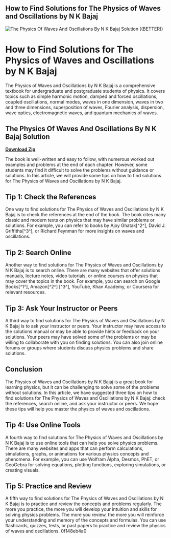 ## How to Find Solutions for The Physics of Waves and Oscillations by N K Bajaj

 
![The Physics Of Waves And Oscillations By N K Bajaj Solution ((BETTER))](https://a1.sndcdn.com/images/default_avatar_large.png)

 
# How to Find Solutions for The Physics of Waves and Oscillations by N K Bajaj
  
The Physics of Waves and Oscillations by N K Bajaj is a comprehensive textbook for undergraduate and postgraduate students of physics. It covers topics such as simple harmonic motion, damped and forced oscillations, coupled oscillations, normal modes, waves in one dimension, waves in two and three dimensions, superposition of waves, Fourier analysis, dispersion, wave optics, electromagnetic waves, and quantum mechanics of waves.
 
## The Physics Of Waves And Oscillations By N K Bajaj Solution


[**Download Zip**](https://www.google.com/url?q=https%3A%2F%2Furlca.com%2F2tKBdN&sa=D&sntz=1&usg=AOvVaw32Slilhi4BUJsIADVz3t4T)

  
The book is well-written and easy to follow, with numerous worked out examples and problems at the end of each chapter. However, some students may find it difficult to solve the problems without guidance or solutions. In this article, we will provide some tips on how to find solutions for The Physics of Waves and Oscillations by N K Bajaj.
  
## Tip 1: Check the References
  
One way to find solutions for The Physics of Waves and Oscillations by N K Bajaj is to check the references at the end of the book. The book cites many classic and modern texts on physics that may have similar problems or solutions. For example, you can refer to books by Ajoy Ghatak[^2^], David J. Griffiths[^3^], or Richard Feynman for more insights on waves and oscillations.
  
## Tip 2: Search Online
  
Another way to find solutions for The Physics of Waves and Oscillations by N K Bajaj is to search online. There are many websites that offer solutions manuals, lecture notes, video tutorials, or online courses on physics that may cover the topics in the book. For example, you can search on Google Books[^1^], Amazon[^2^] [^3^], YouTube, Khan Academy, or Coursera for relevant resources.
  
## Tip 3: Ask Your Instructor or Peers
  
A third way to find solutions for The Physics of Waves and Oscillations by N K Bajaj is to ask your instructor or peers. Your instructor may have access to the solutions manual or may be able to provide hints or feedback on your solutions. Your peers may have solved some of the problems or may be willing to collaborate with you on finding solutions. You can also join online forums or groups where students discuss physics problems and share solutions.
  
## Conclusion
  
The Physics of Waves and Oscillations by N K Bajaj is a great book for learning physics, but it can be challenging to solve some of the problems without solutions. In this article, we have suggested three tips on how to find solutions for The Physics of Waves and Oscillations by N K Bajaj: check the references, search online, and ask your instructor or peers. We hope these tips will help you master the physics of waves and oscillations.
  
## Tip 4: Use Online Tools
  
A fourth way to find solutions for The Physics of Waves and Oscillations by N K Bajaj is to use online tools that can help you solve physics problems. There are many websites and apps that can perform calculations, simulations, graphs, or animations for various physics concepts and phenomena. For example, you can use Wolfram Alpha, Desmos, PhET, or GeoGebra for solving equations, plotting functions, exploring simulations, or creating visuals.
  
## Tip 5: Practice and Review
  
A fifth way to find solutions for The Physics of Waves and Oscillations by N K Bajaj is to practice and review the concepts and problems regularly. The more you practice, the more you will develop your intuition and skills for solving physics problems. The more you review, the more you will reinforce your understanding and memory of the concepts and formulas. You can use flashcards, quizzes, tests, or past papers to practice and review the physics of waves and oscillations.
 0f148eb4a0
